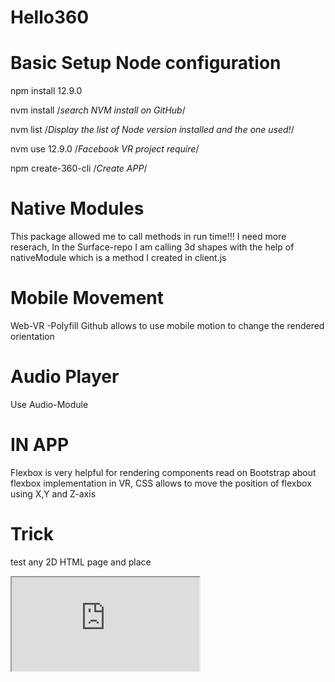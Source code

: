 # Hello360

Basic Setup Node configuration 
==
npm install 12.9.0

nvm install /*search NVM install on GitHub*/

nvm list /*Display the list of Node version installed and the one used!*/

nvm use 12.9.0 /*Facebook VR project require*/

npm create-360-cli /*Create APP*/

Native Modules
==
This package allowed me to call methods in run time!!! I need more reserach, In the Surface-repo I am calling 3d shapes with the help of nativeModule which is a method I created in client.js

Mobile Movement
==
Web-VR -Polyfill Github allows to use mobile motion to change the rendered orientation 


Audio Player
==
Use Audio-Module



IN APP  
==
Flexbox is very helpful for rendering components read on Bootstrap about flexbox implementation in VR, 
CSS allows to move the position of flexbox using X,Y and Z-axis


Trick 
==
test any 2D HTML page and place 
<iframe src = "https://your-VR-web-app.com" /> 
note: src could be source check!!!


Notes
==

//The Facebook APP created will have one default component and in the event of a setState the whole component is refereshed hence the output is lagging. We should use containers for each components so when a prop is setState only the target is refereshed not the whole enviornment. 
